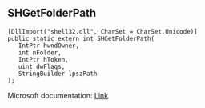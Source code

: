 ## SHGetFolderPath

```
[DllImport("shell32.dll", CharSet = CharSet.Unicode)]
public static extern int SHGetFolderPath(
   IntPtr hwndOwner,
   int nFolder,
   IntPtr hToken,
   uint dwFlags,
   StringBuilder lpszPath
);
```

Microsoft documentation: [Link](https://docs.microsoft.com/en-us/windows/win32/api/shlobj_core/nf-shlobj_core-shgetfolderpathw)
